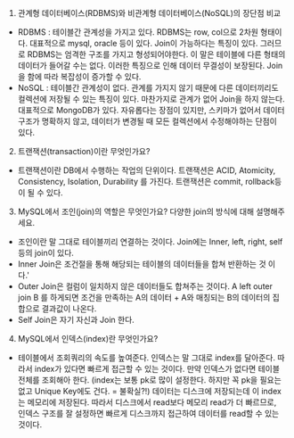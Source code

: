 1. 관계형 데이터베이스(RDBMS)와 비관계형 데이터베이스(NoSQL)의 장단점 비교

- RDBMS :  테이블간 관계성을 가지고 있다. RDBMS는 row, col으로 2차원 형태이다. 대표적으로 mysql, oracle 등이 있다. Join이 가능하다는 특징이 있다. 그러므로 RDBMS는 엄격한 구조를 가지고 형성되어야한다. 이 말은 테이블에 다른 형태의 데이터가 들어갈 수는 없다. 이러한 특징으로 인해 데이터 무결성이 보장된다. Join을 함에 따라 복잡성이 증가할 수 있다.
- NoSQL : 테이블간 관계성이 없다. 관계를 가지지 않기 때문에 다른 데이터끼리도 컬렉션에 저장될 수 있는 특징이 있다. 마찬가지로 관계가 없어 Join을 하지 않는다. 대표적으로 MongoDB가 있다. 자유롭다는 장점이 있지만, 스키마가 없어서 데이터 구조가 명확하지 않고, 데이터가 변경될 때 모든 컬렉션에서 수정해야하는 단점이 있다.

2. 트랜잭션(transaction)이란 무엇인가요?

- 트랜잭션이란 DB에서 수행하는 작업의 단위이다. 트랜잭션은 ACID, Atomicity, Consistency, Isolation, Durability 를 가진다. 트랜잭션은 commit, rollback등이 될 수 있다.

3. MySQL에서 조인(join)의 역할은 무엇인가요? 다양한 join의 방식에 대해 설명해주세요.

- 조인이란 말 그대로 테이블끼리 연결하는 것이다. Join에는 Inner, left, right, self 등의 join이 있다.
- Inner Join은 조건절을 통해 해당되는 테이블의 데이터들을 합쳐 반환하는 것 이다.'
- Outer Join은 컬럼이 일치하지 않은 데이터들도 합쳐주는 것이다. A left outer join B 를 하게되면 조건을 만족하는 A의 데이터 + A와 매칭되는 B의 데이터의 집합으로 결과값이 나온다.
- Self Join은 자기 자신과 Join 한다. 

4. MySQL에서 인덱스(index)란 무엇인가요?

- 테이블에서 조회쿼리의 속도를 높여준다. 인덱스는 말 그대로 index를 달아준다. 따라서 index가 있다면 빠르게 접근할 수 있는 것이다.
만약 인덱스가 없다면 테이블 전체를 조회해아 한다. (index는 보통 pk로 많이 설정한다. 하지만 꼭 pk을 필요는 없고 Unique Key에도 건다. = 불확실?!) 데이터는 디스크에 저장되는데 이  index는 메모리에 저장된다. 따라서 디스크에서 read보다 메모리 read가 더 빠르므로, 인덱스 구조를 잘 설정하면 빠르게 디스크까지 접근하여 데이터를 read할 수 있는 것이다.
